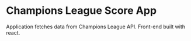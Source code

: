 # Champions League Score App
Application fetches data from Champions League API. Front-end built with react. 
